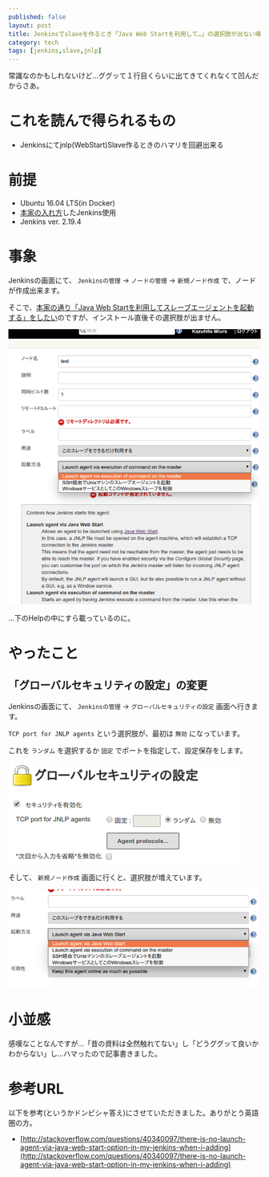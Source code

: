 ```yaml
---
published: false
layout: post
title: Jenkinsでslaveを作るとき「Java Web Startを利用して…」の選択肢が出ない場合
category: tech
tags: [jenkins,slave,jnlp]
---
```


常識なのかもしれないけど…ググッて１行目くらいに出てきてくれなくて凹んだからさあ。

# これを読んで得られるもの

- Jenkinsにてjnlp(WebStart)Slave作るときのハマリを回避出来る

# 前提

- Ubuntu 16.04 LTS(in Docker)
- [本家の入れ方](https://wiki.jenkins-ci.org/display/JENKINS/Installing+Jenkins+on+Ubuntu)したJenkins使用
- Jenkins ver. 2.19.4

# 事象

Jenkinsの画面にて、 `Jenkinsの管理` -> `ノードの管理` -> `新規ノード作成` で、ノードが作成出来ます。

そこで、[本家の通り「Java Web Startを利用してスレーブエージェントを起動する」をしたい](https://wiki.jenkins-ci.org/display/JA/Distributed+builds#Distributedbuilds-JavaWebStart%E3%82%92%E5%88%A9%E7%94%A8%E3%81%97%E3%81%A6%E3%82%B9%E3%83%AC%E3%83%BC%E3%83%96%E3%82%A8%E3%83%BC%E3%82%B8%E3%82%A7%E3%83%B3%E3%83%88%E3%82%92%E8%B5%B7%E5%8B%95%E3%81%99%E3%82%8B)のですが、インストール直後その選択肢が出ません。

![一番上の選択肢にホントは出るはず](/images/2016-12-02-invisible-jnlp.png)

…下のHelpの中にすら載っているのに。

# やったこと

## 「グローバルセキュリティの設定」の変更

Jenkinsの画面にて、 `Jenkinsの管理` -> `グローバルセキュリティの設定` 画面へ行きます。

`TCP port for JNLP agents` という選択肢が、最初は `無効` になっています。

これを `ランダム` を選択するか `固定` でポートを指定して、設定保存をします。

![１例として"ランダム"を選んでます](/images/2016-12-02-jnlp-port-settings.png)

そして、 `新規ノード作成` 画面に行くと、選択肢が増えています。

![めでたく出ましたね](/images/2016-12-02-visible-jnlp.png)


# 小並感

感嘆なことなんですが…「昔の資料は全然触れてない」し「どうググッて良いかわからない」し…ハマったので記事書きました。

# 参考URL

以下を参考(というかドンピシャ答え)にさせていただきました。ありがとう英語圏の方。

- [http://stackoverflow.com/questions/40340097/there-is-no-launch-agent-via-java-web-start-option-in-my-jenkins-when-i-adding](http://stackoverflow.com/questions/40340097/there-is-no-launch-agent-via-java-web-start-option-in-my-jenkins-when-i-adding)
